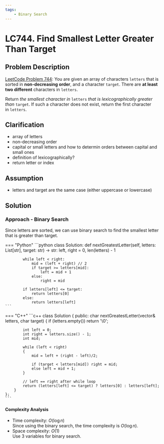 ```yaml
---
tags:
    - Binary Search
---
```


# LC744. Find Smallest Letter Greater Than Target
## Problem Description
[LeetCode Problem 744](https://leetcode.com/problems/find-smallest-letter-greater-than-target/description/?envType=study-plan-v2&envId=binary-search): You are given an array of characters `letters` that is sorted in **non-decreasing order**, and a character `target`. There are **at least two different** characters in `letters`.

Return _the smallest character in_ `letters` _that is lexicographically greater than_ `target`. If such a character does not exist, return the first character in `letters`.

## Clarification
- array of letters
- non-decreasing order
- capital or small letters and how to determin orders between capital and small ones
- definition of lexicographically?
- return letter or index

## Assumption
- letters and target are the same case (either uppercase or lowercase)

## Solution
### Approach - Binary Search
Since letters are sorted, we can use binary search to find the smallest letter that is greater than target.

=== "Python"
    ```python
    class Solution:
        def nextGreatestLetter(self, letters: List[str], target: str) -> str:
            left, right = 0, len(letters) - 1

            while left < right:
                mid = (left + right) // 2
                if target >= letters[mid]:
                    left = mid + 1
                else:
                    right = mid

            if letters[left] <= target:
                return letters[0]
            else:
                return letters[left]
    ```

=== "C++"
    ```c++
    class Solution {
    public:
        char nextGreatestLetter(vector<char>& letters, char target) {
            if (letters.empty()) return '\0';

            int left = 0;
            int right = letters.size() - 1;
            int mid;

            while (left < right)
            {
                mid = left + (right - left)/2;

                if (target < letters[mid]) right = mid;
                else left = mid + 1;
            }

            // left == right after while loop
            return (letters[left] <= target) ? letters[0] : letters[left];
        }
    };
    ```

#### Complexity Analysis
* Time complexity: $O(\log n)$  
	Since using the binary search, the time complexity is $O(\log n)$.
* Space complexity: $O(1)$  
	Use 3 variables for binary search.